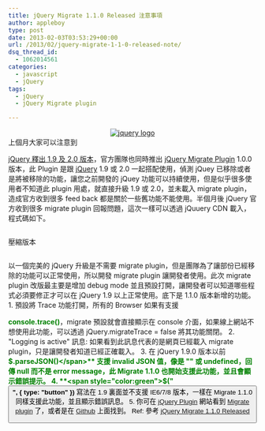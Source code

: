 ```yaml
---
title: jQuery Migrate 1.1.0 Released 注意事項
author: appleboy
type: post
date: 2013-02-03T03:53:29+00:00
url: /2013/02/jquery-migrate-1-1-0-released-note/
dsq_thread_id:
  - 1062014561
categories:
  - javascript
  - jQuery
tags:
  - jQuery
  - jQuery Migrate plugin

---
```

<div style="margin:0 auto; text-align:center">
  <a href="https://www.flickr.com/photos/appleboy/8442641115/" title="OQAAAI1PPrJY0nBALB7mkvju3mkQXqLmzMhxEjeb4gp8aujEUQcLfLyy-Sn4gZdkAas6-k8eYbQlGDE-GCjKfF5gIrUA15jOjFfLRv77VBd5t-WfZURdP9V3PdmT by appleboy46, on Flickr"><img src="https://i0.wp.com/farm9.staticflickr.com/8378/8442641115_8564013cea.jpg?resize=500%2C123&#038;ssl=1" alt="jquery logo" data-recalc-dims="1" /></a>
</div> 上個月大家可以注意到 

<a href="http://blog.wu-boy.com/2013/01/jquery-1-9-final-jquery-2-0-beta-migrate-final-released/" target="_blank">jQuery 釋出 1.9 及 2.0 版本</a>，官方團隊也同時推出 <a href="https://github.com/jquery/jquery-migrate/" target="_blank">jQuery Migrate Plugin</a> 1.0.0 版本，此 Plugin 是跟 <a href="http://jquery.com" target="_blank">jQuery</a> 1.9 或 2.0 一起搭配使用，偵測 jQuey 已移除或者是將被移除的功能，讓您之前開發的 jQuey 功能可以持續使用，但是似乎很多使用者不知道此 plugin 用處，就直接升級 1.9 或 2.0，並未載入 migrate plugin，造成官方收到很多 feed back 都是關於一些舊功能不能使用。半個月後 jQuery 官方收到很多 migrate plugin 回報問題，這次一樣可以透過 jQuuery CDN 載入，程式碼如下。 

<pre class="brush: jscript; title: ; notranslate" title=""></pre> 壓縮版本 

<pre class="brush: jscript; title: ; notranslate" title=""></pre>

<!--more--> 以一個完美的 jQuery 升級是不需要 migrate plugin，但是團隊為了讓部份已經移除的功能可以正常使用，所以開發 migrate plugin 讓開發者使用。此次 migrate plugin 改版最主要是增加 debug mode 並且預設打開，讓開發者可以知道哪些程式必須要修正才可以在 jQuery 1.9 以上正常使用。底下是 1.1.0 版本新增的功能。 1. 預設將 Trace 功能打開，所有的 Browser 如果有支援 

**<span style="color:green">console.trace()</span>**，migrate 預設就會直接顯示在 console 介面，如果線上網站不想使用此功能，可以透過 jQuery.migrateTrace = false 將其功能關閉。 2. "Logging is active" 訊息: 如果看到此訊息代表的是網頁已經載入 migrate plugin，只是讓開發者知道已經正確載入。 3. 在 jQuery 1.9.0 版本以前 **<span style="color:green">$.parseJSON()</span>** 支援 invalid JSON 值，像是 "" 或 undefined，回傳 null 而不是 error message，此 Migrate 1.1.0 也開始支援此功能，並且會顯示錯誤提示。 4. **<span style="color:green">$("<button>", { type: "button" })</span>** 寫法在 1.9 裏面並不支援 IE6/7/8 版本，一樣在 Migrate 1.1.0 同樣支援此功能，並且顯示錯誤訊息。 5. 你可在 <a href="http://plugins.jquery.com/" target="_blank">jQuery Plugin</a> 網站看到 <a href="http://plugins.jquery.com/migrate/" target="_blank">Migrate plugin</a> 了，或者是在 <a href="https://github.com/jquery/jquery-migrate/" target="_blank">Github</a> 上面找到。 Ref: 參考 <a href="http://blog.jquery.com/2013/01/31/jquery-migrate-1-1-0-released/" target="_blank">jQuery Migrate 1.1.0 Released</a>